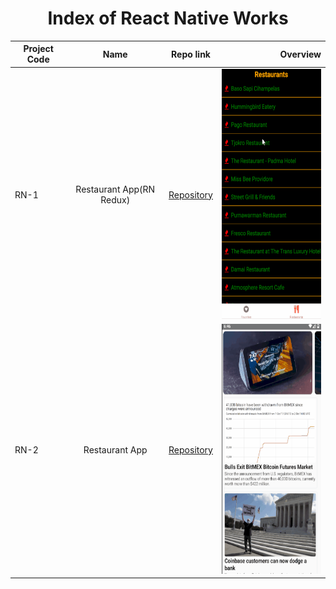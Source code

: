 # 
<h1 align="center">Index of React Native Works</h1>  
  
  | Project Code | Name     | Repo link                                                      |           Overview                  |
  |--------------|:--------:|:--------------------------------------------------------------:|------------------------------------:|
  |RN-1     |Restaurant App(RN Redux)| [Repository](https://github.com/marntext/rnRedux.git)|<img src="Img/RNREDUX.gif" height="400">|
  |RN-2     |Restaurant App| [Repository](https://github.com/marntext/newsApp)|<img src="Img/News.gif" height="400">|
  
  
